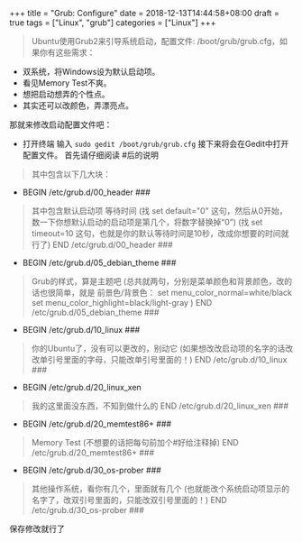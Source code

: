 +++
title = "Grub: Configure"
date = 2018-12-13T14:44:58+08:00
draft = true
tags = ["Linux", "grub"]
categories = ["Linux"]
+++

> Ubuntu使用Grub2来引导系统启动，配置文件: /boot/grub/grub.cfg，如果你有这些需求：

+ 双系统，将Windows设为默认启动项。
+ 看见Memory Test不爽。
+ 想把启动想弄的个性点。
+ 其实还可以改颜色，弄漂亮点。

那就来修改启动配置文件吧：

+ 打开终端 输入 `sudo gedit /boot/grub/grub.cfg`
接下来将会在Gedit中打开配置文件。
首先请仔细阅读 #后的说明

> 其中包含以下几大块：

+ BEGIN /etc/grub.d/00_header ###
> 其中包含默认启动项  等待时间
(找 set default="0"  这句，然后从0开始，数一下你想默认启动的启动项是第几个，将数字替换掉“0”)
(找 set timeout=10  这句，也就是你的默认等待时间是10秒，改成你想要的时间就行了)
> END /etc/grub.d/00_header ###

+ BEGIN /etc/grub.d/05_debian_theme ###
> Grub的样式，算是主题吧
(总共就两句，分别是菜单颜色和背景颜色，改的话也很简单，就是  前景色/背景色：
set menu_color_normal=white/black          
set menu_color_highlight=black/light-gray
)
> END /etc/grub.d/05_debian_theme ###

+ BEGIN /etc/grub.d/10_linux ###
> 你的Ubuntu了，没有可以更改的，别动它
(如果想改改启动项的名字的话改改单引号里面的字母，只能改单引号里面的！)
> END /etc/grub.d/10_linux ###

+ BEGIN /etc/grub.d/20_linux_xen
> 我的这里面没东西，不知到做什么的
>  END /etc/grub.d/20_linux_xen ###

+ BEGIN /etc/grub.d/20_memtest86+ ###
>  Memory Test
(不想要的话把每句前加个#好给注释掉)
> END /etc/grub.d/20_memtest86+ ###

+ BEGIN /etc/grub.d/30_os-prober ###
> 其他操作系统，看你有几个，里面就有几个
(也就能改个系统启动项显示的名字了，改双引号里面的，只能改双引号里面的！)
> END /etc/grub.d/30_os-prober ###

保存修改就行了
